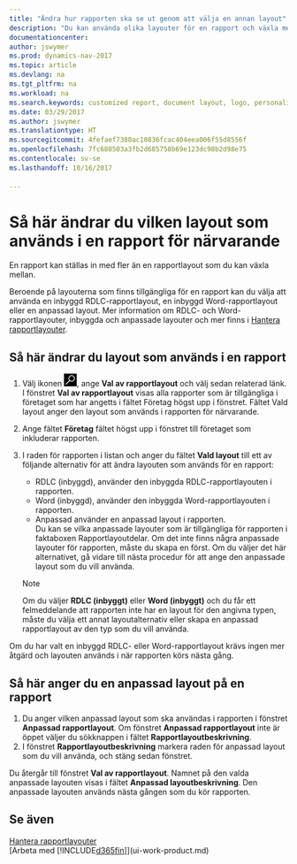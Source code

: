 ```yaml
---
title: "Ändra hur rapporten ska se ut genom att välja en annan layout"
description: "Du kan använda olika layouter för en rapport och växla mellan layouter för att ändra utseendet på en rapport."
documentationcenter: 
author: jswymer
ms.prod: dynamics-nav-2017
ms.topic: article
ms.devlang: na
ms.tgt_pltfrm: na
ms.workload: na
ms.search.keywords: customized report, document layout, logo, personalize
ms.date: 03/29/2017
ms.author: jswymer
ms.translationtype: HT
ms.sourcegitcommit: 4fefaef7380ac10836fcac404eea006f55d8556f
ms.openlocfilehash: 7fc680503a3fb2d685758b69e123dc98b2d98e75
ms.contentlocale: sv-se
ms.lasthandoff: 10/16/2017

---
```

# <a name="how-to-change-which-layout-is-currently-used-on-a-report"></a>Så här ändrar du vilken layout som används i en rapport för närvarande
En rapport kan ställas in med fler än en rapportlayout som du kan växla mellan.

Beroende på layouterna som finns tillgängliga för en rapport kan du välja att använda en inbyggd RDLC-rapportlayout, en inbyggd Word-rapportlayout eller en anpassad layout. Mer information om RDLC- och Word-rapportlayouter, inbyggda och anpassade layouter och mer finns i [Hantera rapportlayouter](ui-manage-report-layouts.md).

## <a name="to-change-the-layout-that-is-used-on-a-report"></a>Så här ändrar du layout som används i en rapport
1. Välj ikonen ![Söka efter sida eller rapport](media/ui-search/search_small.png "ikonen Söka efter sida eller rapport"), ange **Val av rapportlayout** och välj sedan relaterad länk.  
   I fönstret **Val av rapportlayout** visas alla rapporter som är tillgängliga i företaget som har angetts i fältet Företag högst upp i fönstret. Fältet Vald layout anger den layout som används i rapporten för närvarande.
2. Ange fältet **Företag** fältet högst upp i fönstret till företaget som inkluderar rapporten.
3. I raden för rapporten i listan och anger du fältet **Vald layout** till ett av följande alternativ för att ändra layouten som används för en rapport:
   * RDLC (inbyggd), använder den inbyggda RDLC-rapportlayouten i rapporten.
   * Word (inbyggd), använder den inbyggda Word-rapportlayouten i rapporten.
   * Anpassad använder en anpassad layout i rapporten.  
     Du kan se vilka anpassade layouter som är tillgängliga för rapporten i faktaboxen Rapportlayoutdelar. Om det inte finns några anpassade layouter för rapporten, måste du skapa en först. Om du väljer det här alternativet, gå vidare till nästa procedur för att ange den anpassade layout som du vill använda.

    > [!NOTE]  
    >   Om du väljer **RDLC (inbyggt)** eller **Word (inbyggt)** och du får ett felmeddelande att rapporten inte har en layout för den angivna typen, måste du välja ett annat layoutalternativ eller skapa en anpassad rapportlayout av den typ som du vill använda.

Om du har valt en inbyggd RDLC- eller Word-rapportlayout krävs ingen mer åtgärd och layouten används i när rapporten körs nästa gång.

## <a name="to-specify-a-custom-layout-on-a-report"></a>Så här anger du en anpassad layout på en rapport
1. Du anger vilken anpassad layout som ska användas i rapporten i fönstret **Anpassad rapportlayout**. Om fönstret **Anpassad rapportlayout** inte är öppet väljer du sökknappen i fältet **Rapportlayoutbeskrivning**.
2. I fönstret **Rapportlayoutbeskrivning** markera raden för anpassad layout som du vill använda, och stäng sedan fönstret.

Du återgår till fönstret **Val av rapportlayout**. Namnet på den valda anpassade layouten visas i fältet **Anpassad layoutbeskrivning**. Den anpassade layouten används nästa gången som du kör rapporten.

## <a name="see-also"></a>Se även
[Hantera rapportlayouter](ui-manage-report-layouts.md)  
[Arbeta med [!INCLUDE[d365fin](includes/d365fin_md.md)]](ui-work-product.md)

